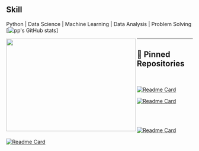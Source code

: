 



## Skill
Python | Data Science  | Machine Learning | Data Analysis | Problem Solving
[![pp's GitHub stats](https://github-readme-stats.vercel.app/api?username=PankajNk&count_private=true&theme=gruvbox)]

<img align="left" src="https://isl.co/wp-content/uploads/2017/06/python-Converted600x600.gif" width="350" height="250"/>

---

## 📌 Pinned Repositories

<br>

[![Readme Card](https://github-readme-stats.vercel.app/api/pin/?username=PankajNk&repo=DataExplore)](https://github.com/PankajNk/DataExplore)

[![Readme Card](https://github-readme-stats.vercel.app/api/pin/?username=PankajNk&repo=Covid19_Python_Webscraping)](https://github.com/PankajNk/Covid19_Python_Webscraping)

<br>
<br>

[![Readme Card](https://github-readme-stats.vercel.app/api/pin/?username=PankajNk&repo=Chatbot)](https://github.com/PankajNk/Chatbot)

[![Readme Card](https://github-readme-stats.vercel.app/api/pin/?username=PankajNk&repo=Machine_Learning)](https://github.com/PankajNk/Machine_Learning)


